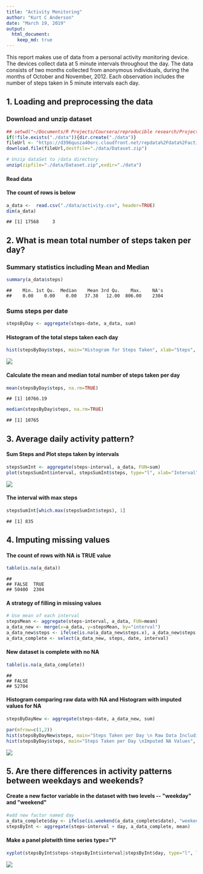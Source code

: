 ```yaml
---
title: "Activity Monitoring"
author: "Kurt C Anderson"
date: "March 19, 2019"
output: 
  html_document:
    keep_md: true
---
```




This report makes use of data from a personal activity monitoring device. The devices collect data at 5 minute intervals throughout the day. The data consists of two months collected from anonymous individuals, during the months of October and November, 2012. 
Each observation includes the number of steps taken in 5 minute intervals each day.

## 1. Loading and preprocessing the data
### Download and unzip dataset

```r
## setwd("~/Documents/R Projects/Coursera/reproducible research/Project1")
if(!file.exists("./data")){dir.create("./data")}
fileUrl <- "https://d396qusza40orc.cloudfront.net/repdata%2Fdata%2Factivity.zip"
download.file(fileUrl,destfile="./data/Dataset.zip")

# Unzip dataSet to /data directory
unzip(zipfile="./data/Dataset.zip",exdir="./data")
```

#### Read data
#### The count of rows is below

```r
a_data <-  read.csv("./data/activity.csv", header=TRUE)
dim(a_data)
```

```
## [1] 17568     3
```

## 2.  What is mean total number of steps taken per day?
### Summary statistics including Mean and Median

```r
summary(a_data$steps)
```

```
##    Min. 1st Qu.  Median    Mean 3rd Qu.    Max.    NA's 
##    0.00    0.00    0.00   37.38   12.00  806.00    2304
```

### Sums steps per date

```r
stepsByDay <- aggregate(steps~date, a_data, sum)
```


#### Histogram of the total steps taken each day

```r
hist(stepsByDay$steps, main="Histogram for Steps Taken", xlab="Steps", col="blue")
```

![](figures/unnamed-chunk-5-1.png)<!-- -->

#### Calculate the mean and median total number of steps taken per day

```r
mean(stepsByDay$steps, na.rm=TRUE)
```

```
## [1] 10766.19
```

```r
median(stepsByDay$steps, na.rm=TRUE)
```

```
## [1] 10765
```

## 3. Average daily activity pattern?
#### Sum Steps and Plot steps taken by intervals

```r
stepsSumInt <- aggregate(steps~interval, a_data, FUN=sum)
plot(stepsSumInt$interval, stepsSumInt$steps, type="l", xlab="Interval", ylab="Sum of Steps")
```

![](figures/unnamed-chunk-7-1.png)<!-- -->

#### The interval with max steps

```r
stepsSumInt[which.max(stepsSumInt$steps), 1]
```

```
## [1] 835
```

## 4. Imputing missing values
#### The count of rows with NA is TRUE value

```r
table(is.na(a_data))
```

```
## 
## FALSE  TRUE 
## 50400  2304
```

#### A strategy of filling in missing values

```r
# Use mean of each interval
stepsMean <- aggregate(steps~interval, a_data, FUN=mean)
a_data_new <- merge(x=a_data, y=stepsMean, by="interval")
a_data_new$steps <- ifelse(is.na(a_data_new$steps.x), a_data_new$steps.y, a_data_new$steps.x)
a_data_complete <- select(a_data_new, steps, date, interval)
```

#### New dataset is complete with no NA

```r
table(is.na(a_data_complete))
```

```
## 
## FALSE 
## 52704
```

#### Histogram comparing raw data with NA and Histogram with imputed values for NA

```r
stepsByDayNew <- aggregate(steps~date, a_data_new, sum)

par(mfrow=c(1,2))
hist(stepsByDayNew$steps, main="Steps Taken per Day \n Raw Data Including NA", xlab="Steps", col="green", ylim=c(0,40))
hist(stepsByDay$steps, main="Steps Taken per Day \nImputed NA Values", xlab="Steps", col="blue", ylim=c(0,40))
```

![](figures/unnamed-chunk-12-1.png)<!-- -->

## 5. Are there differences in activity patterns between weekdays and weekends?
#### Create a new factor variable in the dataset with two levels -- "weekday" and "weekend" 

```r
#add new factor named day
a_data_complete$day <- ifelse(is.weekend(a_data_complete$date), "weekend", "weekday")
stepsByInt <- aggregate(steps~interval + day, a_data_complete, mean)
```

#### Make a panel plotwith time series type="l"

```r
xyplot(stepsByInt$steps~stepsByInt$interval|stepsByInt$day, type="l", layout=c(1,2), main="Steps by Interval", xlab="Interval", ylab="Steps")
```

![](figures/unnamed-chunk-14-1.png)<!-- -->
